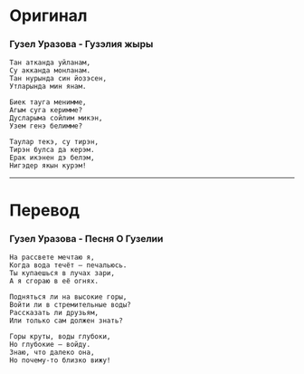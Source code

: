 # Оригинал

### Гузел Уразова - Гузэлия жыры

```
Тан атканда уйланам,
Су акканда монланам.
Тан нурында син йозэсен,
Утларында мин янам.

Биек тауга менимме,
Агым суга керимме?
Дусларыма сойлим микэн,
Узем генэ белимме?

Таулар текэ, су тирэн,
Тирэн булса да керэм.
Ерак икэнен дэ белэм,
Нигэдер якын курэм!
```

------

# Перевод

### Гузел Уразова - Песня О Гузелии

```
На рассвете мечтаю я,
Когда вода течёт — печальюсь.
Ты купаешься в лучах зари,
А я сгораю в её огнях.

Подняться ли на высокие горы,
Войти ли в стремительные воды?
Рассказать ли друзьям,
Или только сам должен знать?

Горы круты, воды глубоки,
Но глубокие — войду.
Знаю, что далеко она,
Но почему-то близко вижу!
```